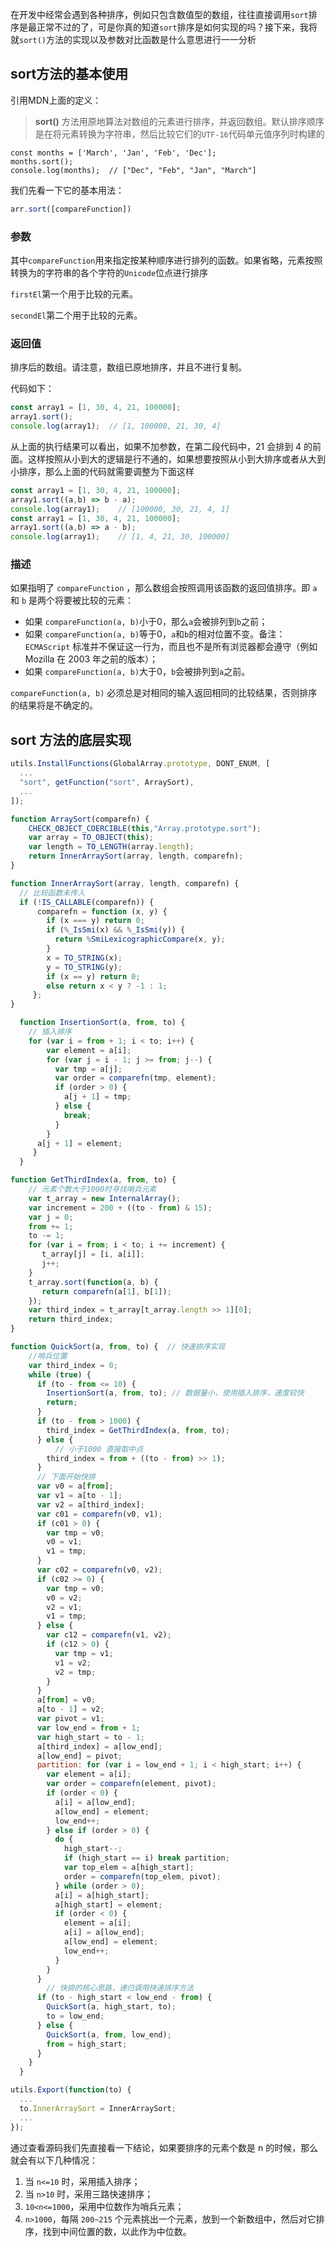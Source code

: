 在开发中经常会遇到各种排序，例如只包含数值型的数组，往往直接调用`sort`排序是最正常不过的了，可是你真的知道`sort`排序是如何实现的吗？接下来，我将就`sort()`方法的实现以及参数对比函数是什么意思进行一一分析

## sort方法的基本使用

引用MDN上面的定义：
> **sort()** 方法用原地算法对数组的元素进行排序，并返回数组。默认排序顺序是在将元素转换为字符串，然后比较它们的`UTF-16`代码单元值序列时构建的
```
const months = ['March', 'Jan', 'Feb', 'Dec'];
months.sort();
console.log(months);  // ["Dec", "Feb", "Jan", "March"]
```
我们先看一下它的基本用法：
```js
arr.sort([compareFunction])
```

### 参数
其中`compareFunction`用来指定按某种顺序进行排列的函数。如果省略，元素按照转换为的字符串的各个字符的`Unicode`位点进行排序

`firstEl`第一个用于比较的元素。

`secondEl`第二个用于比较的元素。

### 返回值
排序后的数组。请注意，数组已原地排序，并且不进行复制。

代码如下：
```js
const array1 = [1, 30, 4, 21, 100000];
array1.sort();
console.log(array1);  // [1, 100000, 21, 30, 4]
```
从上面的执行结果可以看出，如果不加参数，在第二段代码中，21 会排到 4 的前面。这样按照从小到大的逻辑是行不通的，如果想要按照从小到大排序或者从大到小排序，那么上面的代码就需要调整为下面这样
```js
const array1 = [1, 30, 4, 21, 100000];
array1.sort((a,b) => b - a);
console.log(array1);    // [100000, 30, 21, 4, 1]
const array1 = [1, 30, 4, 21, 100000];
array1.sort((a,b) => a - b);
console.log(array1);    // [1, 4, 21, 30, 100000]
```
### 描述
如果指明了 `compareFunction` ，那么数组会按照调用该函数的返回值排序。即 `a` 和 `b` 是两个将要被比较的元素：

- 如果 `compareFunction(a, b)`小于0，那么`a`会被排列到`b`之前；
- 如果 `compareFunction(a, b)`等于0，`a`和`b`的相对位置不变。备注： `ECMAScript` 标准并不保证这一行为，而且也不是所有浏览器都会遵守（例如 Mozilla 在 2003 年之前的版本）；
- 如果 `compareFunction(a, b)`大于0，`b`会被排列到`a`之前。

`compareFunction(a, b)` 必须总是对相同的输入返回相同的比较结果，否则排序的结果将是不确定的。

## sort 方法的底层实现
```js
utils.InstallFunctions(GlobalArray.prototype, DONT_ENUM, [
  ...
  "sort", getFunction("sort", ArraySort),
  ...
]);

function ArraySort(comparefn) {
    CHECK_OBJECT_COERCIBLE(this,"Array.prototype.sort");
    var array = TO_OBJECT(this);
    var length = TO_LENGTH(array.length);
    return InnerArraySort(array, length, comparefn);
}

function InnerArraySort(array, length, comparefn) {
  // 比较函数未传入
  if (!IS_CALLABLE(comparefn)) {
      comparefn = function (x, y) {
        if (x === y) return 0;
        if (%_IsSmi(x) && %_IsSmi(y)) {
          return %SmiLexicographicCompare(x, y);
        }
        x = TO_STRING(x);
        y = TO_STRING(y);
        if (x == y) return 0;
        else return x < y ? -1 : 1;
	 };
}

  function InsertionSort(a, from, to) {
    // 插入排序
    for (var i = from + 1; i < to; i++) {
        var element = a[i];
        for (var j = i - 1; j >= from; j--) {
          var tmp = a[j];
          var order = comparefn(tmp, element);
          if (order > 0) {
            a[j + 1] = tmp;
          } else {
            break;
          }
        }
      a[j + 1] = element;
	 }
  }

function GetThirdIndex(a, from, to) {   
    // 元素个数大于1000时寻找哨兵元素
    var t_array = new InternalArray();
    var increment = 200 + ((to - from) & 15);
    var j = 0;
    from += 1;
    to -= 1;
    for (var i = from; i < to; i += increment) {
       t_array[j] = [i, a[i]];
       j++;
    }
    t_array.sort(function(a, b) {
       return comparefn(a[1], b[1]);
    });
    var third_index = t_array[t_array.length >> 1][0];
    return third_index;
}

function QuickSort(a, from, to) {  // 快速排序实现
    //哨兵位置
    var third_index = 0;
    while (true) {
      if (to - from <= 10) {
        InsertionSort(a, from, to); // 数据量小，使用插入排序，速度较快
        return;
      }
      if (to - from > 1000) {
        third_index = GetThirdIndex(a, from, to);
      } else {
          // 小于1000 直接取中点
        third_index = from + ((to - from) >> 1);
      }
      // 下面开始快排
      var v0 = a[from];
      var v1 = a[to - 1];
      var v2 = a[third_index];
      var c01 = comparefn(v0, v1);
      if (c01 > 0) {
        var tmp = v0;
        v0 = v1;
        v1 = tmp;
      }
      var c02 = comparefn(v0, v2);
      if (c02 >= 0) {
        var tmp = v0;
        v0 = v2;
        v2 = v1;
        v1 = tmp;
      } else {
        var c12 = comparefn(v1, v2);
        if (c12 > 0) {
          var tmp = v1;
          v1 = v2;
          v2 = tmp;
        }
      }
      a[from] = v0;
      a[to - 1] = v2;
      var pivot = v1;
      var low_end = from + 1; 
      var high_start = to - 1;
      a[third_index] = a[low_end];
      a[low_end] = pivot;
      partition: for (var i = low_end + 1; i < high_start; i++) {
        var element = a[i];
        var order = comparefn(element, pivot);
        if (order < 0) {
          a[i] = a[low_end];
          a[low_end] = element;
          low_end++;
        } else if (order > 0) {
          do {
            high_start--;
            if (high_start == i) break partition;
            var top_elem = a[high_start];
            order = comparefn(top_elem, pivot);
          } while (order > 0);
          a[i] = a[high_start];
          a[high_start] = element;
          if (order < 0) {
            element = a[i];
            a[i] = a[low_end];
            a[low_end] = element;
            low_end++;
          }
        }
      }
        // 快排的核心思路，递归调用快速排序方法
      if (to - high_start < low_end - from) {
        QuickSort(a, high_start, to);
        to = low_end;
      } else {
        QuickSort(a, from, low_end);
        from = high_start;
      }
    }
  }

utils.Export(function(to) {
  ...
  to.InnerArraySort = InnerArraySort;
  ...
});
```

通过查看源码我们先直接看一下结论，如果要排序的元素个数是 n 的时候，那么就会有以下几种情况：
1. 当 `n<=10` 时，采用插入排序；
2. 当 `n>10` 时，采用三路快速排序；
3. `10<n<=1000`，采用中位数作为哨兵元素；
4. `n>1000`，每隔 `200~215` 个元素挑出一个元素，放到一个新数组中，然后对它排序，找到中间位置的数，以此作为中位数。


